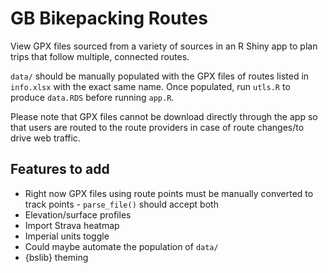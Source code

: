 # GB Bikepacking Routes

View GPX files sourced from a variety of sources in an R Shiny app to plan trips that follow multiple, connected routes.

`data/` should be manually populated with the GPX files of routes listed in `info.xlsx` with the exact same name. Once populated, run `utls.R` to produce `data.RDS` before running `app.R`.

Please note that GPX files cannot be download directly through the app so that users are routed to the route providers in case of route changes/to drive web traffic.

## Features to add

- Right now GPX files using route points must be manually converted to track points - `parse_file()` should accept both
- Elevation/surface profiles
- Import Strava heatmap
- Imperial units toggle
- Could maybe automate the population of `data/`
- {bslib} theming